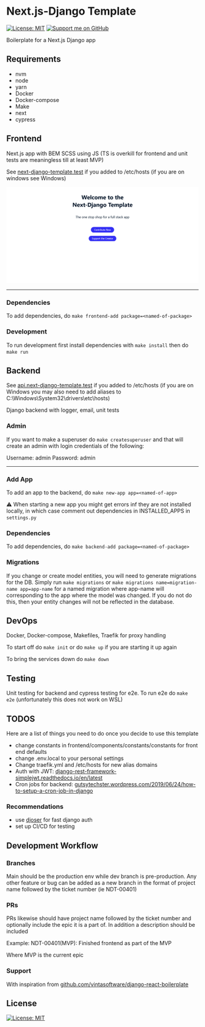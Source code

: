 # Next.js-Django Template

[![License: MIT](https://img.shields.io/badge/License-MIT-blue.svg)](https://opensource.org/licenses/MIT) [![Support me on GitHub](https://img.shields.io/badge/Support-GitHub-ff69b4)](https://github.com/sponsors/Zeyu-Li)

Boilerplate for a Next.js Django app

## Requirements

- nvm
- node
- yarn
- Docker
- Docker-compose
- Make
- next
- cypress

## Frontend

Next.js app with BEM SCSS using JS (TS is overkill for frontend and unit tests are meaningless till at least MVP)

See [next-django-template.test](http://next-django-template.test/) if you added to /etc/hosts (if you are on windows see Windows)

![front.png](./front.png)

---

### Dependencies

To add dependencies, do `make frontend-add package=<named-of-package>`

### Development

To run development first install dependencies with `make install` then do `make run`

## Backend

See [api.next-django-template.test](api.next-django-template.test/) if you added to /etc/hosts (if you are on Windows you may also need to add aliases to C:\Windows\System32\drivers\etc\hosts)

Django backend with logger, email, unit tests

### Admin

If you want to make a superuser do `make createsuperuser` and that will create an admin with login credentials of the following:

Username: admin
Password: admin

---

### Add App

To add an app to the backend, do `make new-app app=<named-of-app>`

⚠ When starting a new app you might get errors inf they are not installed locally, in which case comment out dependencies in INSTALLED_APPS in `settings.py`

### Dependencies

To add dependencies, do `make backend-add package=<named-of-package>`

### Migrations

If you change or create model entities, you will need to generate migrations for the DB. Simply run `make migrations` or `make migrations name=migration-name app=app-name` for a named migration where app-name will corresponding to the app where the model was changed. If you do not do this, then your entity changes will not be reflected in the database.

## DevOps

Docker, Docker-compose, Makefiles, Traefik for proxy handling

To start off do `make init` or do `make up` if you are starting it up again

To bring the services down do `make down`

## Testing

Unit testing for backend and cypress testing for e2e. To run e2e do `make e2e` (unfortunately this does not work on WSL)

## TODOS

Here are a list of things you need to do once you decide to use this template

- change constants in frontend/components/constants/constants for front end defaults
- change .env.local to your personal settings
- Change traefik.yml and /etc/hosts for new alias domains
- Auth with JWT: [django-rest-framework-simplejwt.readthedocs.io/en/latest](https://django-rest-framework-simplejwt.readthedocs.io/en/latest/)
- Cron jobs for backend: [gutsytechster.wordpress.com/2019/06/24/how-to-setup-a-cron-job-in-django](https://gutsytechster.wordpress.com/2019/06/24/how-to-setup-a-cron-job-in-django/)

### Recommendations

- use [djoser](https://djoser.readthedocs.io/en/latest/getting_started.html) for fast django auth
- set up CI/CD for testing

## Development Workflow

### Branches

Main should be the production env while dev branch is pre-production. Any other feature or bug can be added as a new branch in the format of project name followed by the ticket number (ie NDT-00401)

### PRs

PRs likewise should have project name followed by the ticket number and optionally include the epic it is a part of. In addition a description should be included

Example: NDT-00401(MVP): Finished frontend as part of the MVP

Where MVP is the current epic

### Support

With inspiration from [github.com/vintasoftware/django-react-boilerplate](https://github.com/vintasoftware/django-react-boilerplate)

## License

[![License: MIT](https://img.shields.io/badge/License-MIT-blue.svg)](https://opensource.org/licenses/MIT)

